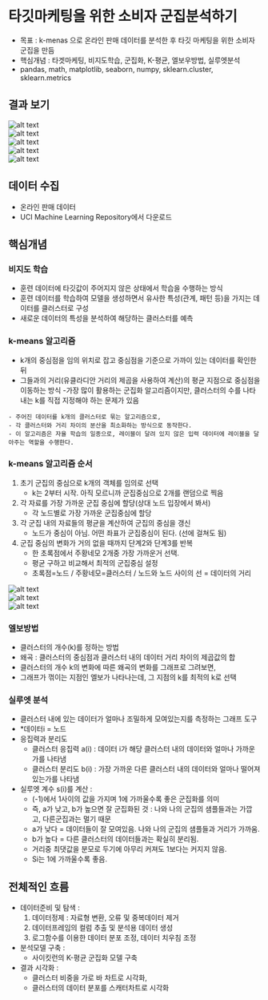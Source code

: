 # 타깃마케팅을 위한 소비자 군집분석하기 
- 목표 : k-menas 으로 온라인 판매 데이터를 분석한 후 타깃 마케팅을 위한 소비자 군집을 만듬
- 핵심개념 : 타겟마케팅, 비지도학습, 군집화, K-평균, 엘보우방법, 실루엣분석
- pandas, math, matplotlib, seaborn, numpy, sklearn.cluster, sklearn.metrics

## 결과 보기
![alt text](./images/image.png) <br>
![alt text](./images/image-4.png) <br>
![alt text](./images/image-3.png) <br>
![alt text](./images/image-1.png) <br>
![alt text](./images/image-2.png) <br>

## 데이터 수집
- 온라인 판매 데이터
- UCI Machine Learning Repository에서 다운로드


## 핵심개념

### 비지도 학습
- 훈련 데이터에 타깃값이 주어지지 않은 상태에서 학습을 수행하는 방식
- 훈련 데이터를 학습하여 모델을 생성하면서 유사한 특성(관계, 패턴 등)을 가지는 데이터를 클러스터로 구성
- 새로운 데이터의 특성을 분석하여 해당하는 클러스터를 예측

### k-means 알고리즘
- k개의 중심점을 임의 위치로 잡고 중심점을 기준으로 가까이 있는 데이터를 확인한 뒤
- 그들과의 거리(유클라디안 거리의 제곱을 사용하여 계산)의 평균 지점으로 중심점을 이동하는 방식
-가장 많이 활용하는 군집화 알고리즘이지만, 클러스터의 수를 나타내는 k를 직접 지정해야 하는 문제가 있음

```
- 주어진 데이터를 k개의 클러스터로 묶는 알고리즘으로, 
- 각 클러스터와 거리 차이의 분산을 최소화하는 방식으로 동작한다. 
- 이 알고리즘은 자율 학습의 일종으로, 레이블이 달려 있지 않은 입력 데이터에 레이블을 달아주는 역할을 수행한다.
```

### k-means 알고리즘 순서
1. 초기 군집의 중심으로 k개의 객체를 임의로 선택  
    - k는 2부터 시작. 아직 모르니까 군집중심으로 2개를 랜덤으로 찍음
2. 각 자료를 가장 가까운 군집 중심에 할당(상대 노드 입장에서 봐서)  
    - 각 노드별로 가장 가까운 군집중심에 할당
3. 각 군집 내의 자료들의 평균을 계산하여 군집의 중심을 갱신 
    - 노드가 중심이 아님. 어떤 좌표가 군집중심이 된다. (선에 걸쳐도 됨)
4. 군집 중심의 변화가 거의 없을 때까지 단계2와 단계3를 반복
    - 한 초록점에서 주황네모 2개중 가장 가까운거 선택. 
    - 평균 구하고 비교해서 최적의 군집중심 설정
    - 초록점=노드 / 주황네모=클러스터 / 노드와 노드 사이의 선 = 데이터의 거리

![alt text](./images/image-5.png) <br>
![alt text](./images/image-6.png) <br>
![alt text](./images/image-7.png) <br>

### 엘보방법 
- 클러스터의 개수(k)를 정하는 방법
- 왜곡 : 클러스터의 중심점과 클러스터 내의 데이터 거리 차이의 제곱값의 합
- 클러스터의 개수 k의 변화에 따른 왜곡의 변화를 그래프로 그려보면, 
- 그래프가 꺾이는 지점인 엘보가 나타나는데, 그 지점의 k를 최적의 k로 선택

### 실루엣 분석
- 클러스터 내에 있는 데이터가 얼마나 조밀하게 모여있는지를 측정하는 그래프 도구
- *데이터i = 노드
- 응집력과 분리도
    - 클러스터 응집력 a(i) : 데이터 i가 해당 클러스터 내의 데이터와 얼마나 가까운가를 나타냄
    - 클러스터 분리도 b(i) : 가장 가까운 다른 클러스터 내의 데이터와 얼마나 떨어져있는가를 나타냄
- 실루엣 계수 s(i)를 계산 : 
    - (-1)에서 1사이의 값을 가지며 1에 가까울수록 좋은 군집화를 의미
    - 즉, a가 낮고, b가 높으면 잘 군집화된 것 : 나와 나의 군집의 샘플들과는 가깝고, 다른군집과는 멀기 때문
    - a가 낮다 = 데이터들이 잘 모여있음. 나와 나의 군집의 샘플들과 거리가 가까움.
    - b가 높다 = 다른 클러스터의 데이터들과는 확실히 분리됨. 
    - 거리중 최댓값을 분모로 두기에 아무리 커져도 1보다는 커지지 않음. 
    - Si는 1에 가까울수록 좋음.


## 전체적인 흐름
- 데이터준비 및 탐색 : 
    1. 데이터정제 : 자료형 변환, 오류 및 중복데이터 제거
    2. 데이터프레임의 컬럼 추출 및 분석용 데이터 생성 
    3. 로그함수를 이용한 데이터 분포 조정, 데이터 치우침 조정
- 분석모델 구축 : 
    - 사이킷런의 K-평균 군집화 모델 구축
- 결과 시각화 : 
    - 클러스터 비중을 가로 바 차트로 시각화, 
    - 클러스터의 데이터 분포를 스캐터차트로 시각화
